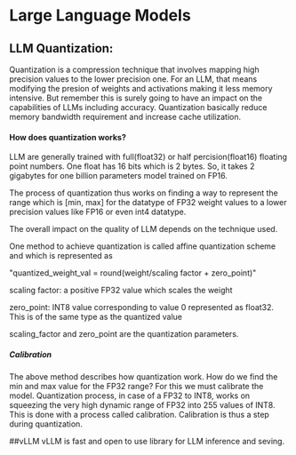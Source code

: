 # Large Language Models

## LLM Quantization:
Quantization is a compression technique that involves mapping high precision values to the lower precision one. For an LLM, that means modifying the presion of weights and activations making it less memory intensive. But remember this is surely going to have an impact on the capabilities of LLMs including accuracy. Quantization basically reduce memory bandwidth requirement and increase cache utilization.

#### How does quantization works?
LLM are generally trained with full(float32) or half percision(float16) floating point numbers. One float has 16 bits which is 2 bytes. So, it takes 2 gigabytes for one billion parameters model trained on FP16.

The process of quantization thus works on finding a way to represent the range which is [min, max] for the datatype of FP32 weight values to a lower precision values like FP16 or even int4 datatype.

The overall impact on  the quality of LLM depends on the technique used.

One method to achieve quantization is called affine quantization scheme and which is represented  as

"quantized_weight_val = round(weight/scaling factor + zero_point)"

scaling factor: a positive FP32 value which scales the weight

zero_point: INT8 value corresponding to value 0 represented as float32. This is of the same type as the quantized value

scaling_factor and zero_point are the quantization parameters.

##### Calibration
The above method describes how quantization work. How do we find the min and max value for the FP32 range? For this we must calibrate the model. Quantization process, in case of a FP32 to INT8, works on squeezing the very high dynamic range of FP32 into 255 values of INT8. This is done with a process called calibration. Calibration is thus a step during quantization.

##vLLM
vLLM is fast and open to use library for LLM inference and seving.
